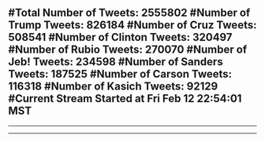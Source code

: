 #Total Number of Tweets: 2555802 
#Number of Trump Tweets: 826184
#Number of Cruz Tweets: 508541
#Number of Clinton Tweets: 320497
#Number of Rubio Tweets: 270070
#Number of Jeb! Tweets: 234598
#Number of Sanders Tweets: 187525
#Number of Carson Tweets: 116318
#Number of Kasich Tweets: 92129
#Current Stream Started at Fri Feb 12 22:54:01 MST
---
---
---
